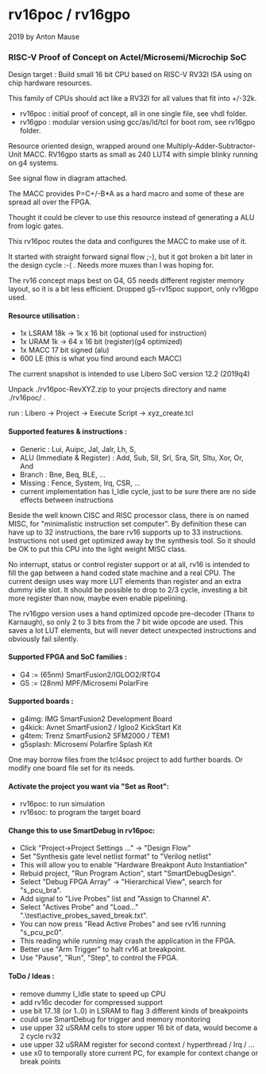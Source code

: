 
# rv16poc / rv16gpo

 2019 by Anton Mause

### RISC-V Proof of Concept on Actel/Microsemi/Microchip SoC

Design target : Build small 16 bit CPU based on RISC-V RV32I ISA using on chip hardware resources.

This family of CPUs should act like a RV32I for all values that fit into +/-32k.

- rv16poc : initial proof of concept, all in one single file, see vhdl folder.
- rv16gpo : modular version using gcc/as/ld/tcl for boot rom, see rv16gpo folder.

Resource oriented design, wrapped around one Multiply-Adder-Subtractor-Unit MACC.
RV16gpo starts as small as 240 LUT4 with simple blinky running on g4 systems.

See signal flow in diagram attached.

The MACC provides P=C+/-B*A as a hard macro and some of these are spread all over the FPGA.

Thought it could be clever to use this resource instead of generating a ALU from logic gates.

This rv16poc routes the data and configures the MACC to make use of it.

It started with straight forward signal flow ;-), but it got broken a bit later in the design cycle :-( . Needs more muxes than I was hoping for.

The rv16 concept maps best on G4, G5 needs different register memory layout, so it is a bit less efficient. Dropped g5-rv15poc support, only rv16gpo used.

#### Resource utilisation :
- 1x LSRAM 18k  -> 1k x 16 bit (optional used for instruction)
- 1x URAM 1k -> 64 x 16 bit (register)(g4 optimized)
- 1x MACC  17 bit signed (alu)
- 600 LE  (this is what you find around each MACC)

The current snapshot is intended to use Libero SoC version 12.2 (2019q4)

Unpack ./rv16poc-RevXYZ.zip to your projects directory and name ./rv16poc/ .

run : Libero -> Project -> Execute Script -> xyz_create.tcl

#### Supported features & instructions :

- Generic : Lui, Auipc, Jal, Jalr, Lh, S,
- ALU (Immediate & Register) : Add, Sub, Sll, Srl, Sra, Slt, Sltu, Xor, Or, And
- Branch : Bne, Beq, BLE, ...
- Missing : Fence, System, Irq, CSR, ...
- current implementation has I_Idle cycle, just to be sure there are no side effects between instructions

Beside the well known CISC and RISC processor class, there is on named MISC, for "minimalistic instruction set computer". By definition these can have up to 32 instructions, the bare rv16 supports up to 33 instructions. Instructions not used get optimized away by the synthesis tool. So it should be OK to put this CPU into the light weight MISC class. 

No interrupt, status or control register support or at all, rv16 is intended to fill the gap between a hand coded state machine and a real CPU. The current design uses way more LUT elements than register and an extra dummy idle slot. It should be possible to drop to 2/3 cycle, investing a bit more register than now, maybe even enable pipelining.

The rv16gpo version uses a hand optimized opcode pre-decoder (Thanx to Karnaugh), so only 2 to 3 bits from the 7 bit wide opcode are used. This saves a lot LUT elements, but will never detect unexpected instructions and obviously fail silently.

#### Supported FPGA and SoC families :
- G4 := (65nm)  SmartFusion2/IGLOO2/RTG4
- G5 := (28nm)  MPF/Microsemi PolarFire

#### Supported boards :
- g4img: IMG SmartFusion2 Development Board
- g4kick: Avnet SmartFusion2 / Igloo2 KickStart Kit
- g4tem: Trenz SmartFusion2 SFM2000 / TEM1
- g5splash: Microsemi Polarfire Splash Kit

One may borrow files from the tcl4soc project to add further boards. Or modify one board file set for its needs.

#### Activate the project you want via "Set as Root":
- rv16poc: to run simulation
- rv16soc: to program the target board

#### Change this to use SmartDebug in rv16poc:
- Click "Project->Project Settings ..." -> "Design Flow"
- Set "Synthesis gate level netlist format" to "Verilog netlist"
- This will allow you to enable "Hardware Breakpont Auto Instantiation"
- Rebuid project, "Run Program Action", start "SmartDebugDesign".
- Select "Debug FPGA Array" -> "Hierarchical View", search for "s_pcu_bra".
- Add signal to "Live Probes" list and "Assign to Channel A".
- Select "Actives Probe" and "Load..." ".\test\active_probes_saved_break.txt".
- You can now press "Read Active Probes" and see rv16 running "s_pcu_pc0".
- This reading while running may crash the application in the FPGA.
- Better use "Arm Trigger" to halt rv16 at breakpoint.
- Use "Pause", "Run", "Step", to control the FPGA.


#### ToDo / Ideas :
- remove dummy I_Idle state to speed up CPU
- add rv16c decoder for compressed support
- use bit 17..18 (or 1..0) in LSRAM to flag 3 different kinds of breakpoints
- could use SmartDebug for trigger and memory monitoring
- use upper 32 uSRAM cells to store upper 16 bit of data, would become a 2 cycle rv32
- use upper 32 uSRAM register for second context / hyperthread / Irq / ...
- use x0 to temporally store current PC, for example for context change or break points

